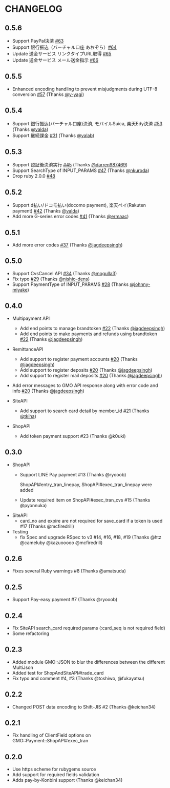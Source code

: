# CHANGELOG
## 0.5.6
- Support PayPal決済 [#63](https://github.com/t-k/gmo-payment-ruby/pull/63)
- Support 銀行振込（バーチャル口座 あおぞら）[#64](https://github.com/t-k/gmo-payment-ruby/pull/64)
- Update 送金サービス リンクタイプURL取得 [#65](https://github.com/t-k/gmo-payment-ruby/pull/65)
- Update 送金サービス メール送金指示 [#66](https://github.com/t-k/gmo-payment-ruby/pull/66)

## 0.5.5
- Enhanced encoding handling to prevent misjudgments during UTF-8 conversion [#57](https://github.com/t-k/gmo-payment-ruby/pull/57) (Thanks [@y-yagi](https://github.com/y-yagi))

## 0.5.4
* Support 銀行振込(バーチャル口座)決済, モバイルSuica, 楽天Edy決済 [#53](https://github.com/t-k/gmo-payment-ruby/pull/53) (Thanks [@valda](https://github.com/valda))
* Support 継続課金 [#31](https://github.com/t-k/gmo-payment-ruby/pull/31) (Thanks [@yalab](https://github.com/yalab))

## 0.5.3
* Support 認証後決済実行 [#45](https://github.com/t-k/gmo-payment-ruby/pull/45) (Thanks [@darren987469](https://github.com/darren987469))
* Support SearchType of INPUT_PARAMS [#47](https://github.com/t-k/gmo-payment-ruby/pull/47) (Thanks [@nkuroda](https://github.com/nkuroda))
* Drop ruby 2.0.0 [#48](https://github.com/t-k/gmo-payment-ruby/pull/48)

## 0.5.2
* Support d払い/ドコモ払い(docomo payment), 楽天ペイ(Rakuten payment) [#42](https://github.com/t-k/gmo-payment-ruby/pull/42) (Thanks [@valda](https://github.com/valda))
* Add more G-series error codes [#41](https://github.com/t-k/gmo-payment-ruby/pull/41) (Thanks [@ermaac](https://github.com/ermaac))

## 0.5.1
* Add more error codes [#37](https://github.com/t-k/gmo-payment-ruby/pull/37) (Thanks [@jagdeepsingh](https://github.com/jagdeepsingh))

## 0.5.0
* Support CvsCancel API  [#34](https://github.com/t-k/gmo-payment-ruby/pull/34) (Thanks [@mogulla3](https://github.com/mogulla3 ))
* Fix typo [#29](https://github.com/t-k/gmo-payment-ruby/pull/29) (Thanks [@nishio-dens](https://github.com/nishio-dens))
* Support PaymentType of INPUT_PARAMS [#28](https://github.com/t-k/gmo-payment-ruby/pull/28) (Thanks [@johnny-miyake](https://github.com/johnny-miyake))

## 0.4.0

* Multipayment API
  * Add end points to manage brandtoken [#22](https://github.com/t-k/gmo-payment-ruby/pull/22) (Thanks [@jagdeepsingh](https://github.com/JagdeepSingh))
  * Add end points to make payments and refunds using brandtoken [#22](https://github.com/t-k/gmo-payment-ruby/pull/22) (Thanks [@jagdeepsingh](https://github.com/JagdeepSingh))

* RemittanceAPI
  * Add support to register payment accounts [#20](https://github.com/t-k/gmo-payment-ruby/pull/20) (Thanks [@jagdeepsingh](https://github.com/JagdeepSingh))
  * Add support to register deposits [#20](https://github.com/t-k/gmo-payment-ruby/pull/20) (Thanks [@jagdeepsingh](https://github.com/JagdeepSingh))
  * Add support to register mail deposits [#20](https://github.com/t-k/gmo-payment-ruby/pull/20) (Thanks [@jagdeepsingh](https://github.com/JagdeepSingh))

* Add error messages to GMO API response along with error code and info [#20](https://github.com/t-k/gmo-payment-ruby/pull/20) (Thanks [@jagdeepsingh](https://github.com/JagdeepSingh))

* SiteAPI
  * Add support to search card detail by member_id [#21](https://github.com/t-k/gmo-payment-ruby/pull/21) (Thanks  [@tkiha](https://github.com/tkiha))

* ShopAPI
  * Add token payment support #23 (Thanks @k0uki)

## 0.3.0
 * ShopAPI
   * Support LINE Pay payment #13 (Thanks @ryooob)

     ShopAPI#entry_tran_linepay, ShopAPI#exec_tran_linepay were added
   * Update required item on ShopAPI#exec_tran_cvs #15 (Thanks @pyonnuka)
 * SiteAPI
   * card_no and expire are not required for save_card if a token is used #17 (Thanks @mcfiredrill)
 * Testing
   * fix Spec and upgrade RSpec to v3 #14, #16, #18, #19 (Thanks @htz @cameluby @kazuooooo @mcfiredrill)

## 0.2.6
 * Fixes several Ruby warnings #8 (Thanks @amatsuda)

## 0.2.5
 * Support Pay-easy payment #7 (Thanks @ryooob)

## 0.2.4
 * Fix SiteAPI search_card required params (:card_seq is not required field)
 * Some refactoring

## 0.2.3
 * Added module GMO::JSON to blur the differences between the different MultiJson
 * Added test for ShopAndSiteAPI#trade_card
 * Fix typo and comment #4, #3 (Thanks @toshiwo, @fukayatsu)

## 0.2.2
 * Changed POST data encoding to Shift-JIS #2 (Thanks @keichan34)

## 0.2.1
 * Fix handling of ClientField options on GMO::Payment::ShopAPI#exec_tran

## 0.2.0

 * Use https scheme for rubygems source
 * Add support for required fields validation
 * Adds pay-by-Konbini support (Thanks @keichan34)
